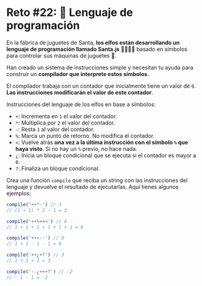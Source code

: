 # Reto #22: 🚂 Lenguaje de programación

En la fábrica de juguetes de Santa, **los elfos están desarrollando un lenguaje de programación llamado Santa.js** 👨‍💻👩‍💻 basado en símbolos para controlar sus máquinas de juguetes 🚂.

Han creado un sistema de instrucciones simple y necesitan tu ayuda para construir un **compilador que interprete estos símbolos.**

El compilador trabaja con un contador que inicialmente tiene un valor de `0`. **Las instrucciones modificarán el valor de este contador**.

Instrucciones del lenguaje de los elfos en base a símbolos:

- `+`: Incrementa en `1` el valor del contador.
- `*`: Multiplica por `2` el valor del contador.
- `-`: Resta `1` al valor del contador.
- `%`: Marca un punto de retorno. No modifica el contador.
- `<`: Vuelve atrás **una vez a la última instrucción con el símbolo `%` que haya visto**. Si no hay un `%` previo, no hace nada.
- `¿`: Inicia un bloque condicional que se ejecuta si el contador es mayor a `0`.
- `?`: Finaliza un bloque condicional.

Crea una función `compile` que reciba un string con las instrucciones del lenguaje y devuelve el resultado de ejecutarlas. Aquí tienes algunos ejemplos:

```javascript
compile('++*-') // 3
// (1 + 1) * 2 - 1 = 3

compile('++%++<') // 6
// 1 + 1 + 1 + 1 + 1 + 1 = 6

compile('++<--') // 0
// 1 + 1 - 1 - 1 = 0

compile('++¿+?') // 3
// 1 + 1 + 1 = 3

compile('--¿+++?') // -2
// - 1 - 1 = -2
```
